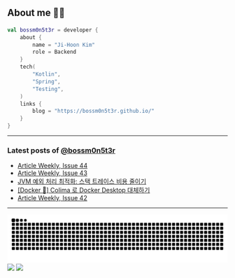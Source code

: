 ## About me 🧑‍💻

```kotlin
val bossm0n5t3r = developer {
    about {
        name = "Ji-Hoon Kim"
        role = Backend
    }
    tech(
        "Kotlin",
        "Spring",
        "Testing",
    )
    links {
        blog = "https://bossm0n5t3r.github.io/"
    }
}
```

---

### Latest posts of [@bossm0n5t3r](https://github.com/bossm0n5t3r)

<!-- BLOG-POST-LIST:START -->
- [Article Weekly, Issue 44](https://bossm0n5t3r.github.io/posts/article-weekly-44/)
- [Article Weekly, Issue 43](https://bossm0n5t3r.github.io/posts/article-weekly-43/)
- [JVM 예외 처리 최적화: 스택 트레이스 비용 줄이기](https://bossm0n5t3r.github.io/posts/jvm-exception-optimization/)
- [[Docker 🐳] Colima 로 Docker Desktop 대체하기](https://bossm0n5t3r.github.io/posts/use-colima-for-docker/)
- [Article Weekly, Issue 42](https://bossm0n5t3r.github.io/posts/article-weekly-42/)
<!-- BLOG-POST-LIST:END -->

---

![](https://raw.githubusercontent.com/bossm0n5t3r/bossm0n5t3r/output/github-snake.svg)
![](https://streak-stats.demolab.com?user=bossm0n5t3r)
![](https://projecteuler.net/profile/bossm0n5t3r.png)
